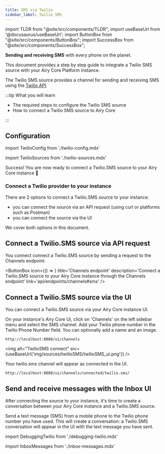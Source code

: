 ```yaml
---
title: SMS via Twilio
sidebar_label: Twilio SMS
---
```


import TLDR from "@site/src/components/TLDR";
import useBaseUrl from '@docusaurus/useBaseUrl';
import ButtonBox from "@site/src/components/ButtonBox";
import SuccessBox from "@site/src/components/SuccessBox";

<TLDR>

**Sending and receiving SMS** with every phone on the planet.

</TLDR>

This document provides a step by step guide to integrate a Twilio SMS source with your Airy
Core Platform instance.

The Twilio SMS source provides a channel for sending and receiving SMS using the
[Twilio API](https://www.twilio.com/).

:::tip What you will learn

- The required steps to configure the Twilio SMS source
- How to connect a Twilio SMS source to Airy Core

:::

## Configuration

import TwilioConfig from './twilio-config.mdx'

<TwilioConfig />

import TwilioSources from './twilio-sources.mdx'

<TwilioSources />

<SuccessBox>

Success! You are now ready to connect a Twilio.SMS source to your Airy Core instance 🎉

</SuccessBox>

### Connect a Twilio provider to your instance

There are 2 options to connect a Twilio.SMS source to your instance:

- you can connect the source via an API request (using curl or platforms such as Postman)
- you can connect the source via the UI

We cover both options in this document.

## Connect a Twilio.SMS source via API request

You connect connect a Twilio.SMS source by sending a request to the Channels endpoint.

<ButtonBox
icon={() => <BoltSVG />}
title='Channels endpoint'
description='Connect a Twilio.SMS source to your Airy Core instance through the Channels endpoint'
link='api/endpoints/channels#sms'
/>

## Connect a Twilio.SMS source via the UI

You can connect a Twilio.SMS source via your Airy Core instance UI.

On your instance's Airy Core UI, click on 'Channels' on the left sidebar menu and select the SMS channel. Add your Twilio phone number in the Twilio Phone Number field. You can optionally add a name and an image.

```
http://localhost:8080/ui/channels
```

<img alt="TwilioSMS connect" src={useBaseUrl('img/sources/twilioSMS/twilioSMS_ui.png')} />

Your twilio.sms channel will appear as connected in the UI.

```
http://localhost:8080/ui/channels/connected/twilio.sms/
```

## Send and receive messages with the Inbox UI

After connecting the source to your instance, it's time to create a conversation between your
Airy Core instance and a Twilio.SMS source.

Send a text message (SMS) from a mobile phone to the Twilio phone number you have used.
This will create a conversation: a Twilio.SMS conversation will appear in the UI with the text message you have sent.

import DebuggingTwilio from './debugging-twilio.mdx'

<DebuggingTwilio />

import InboxMessages from './inbox-messages.mdx'

<InboxMessages />
